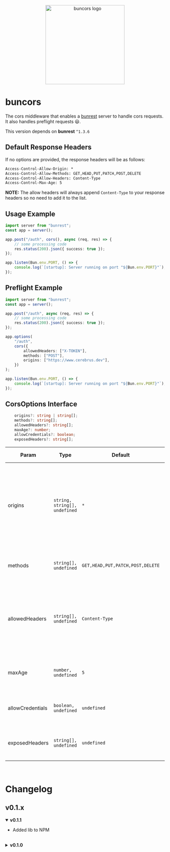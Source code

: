 <p align="center">
    <img src="https://drive.google.com/uc?id=1N3CW-z4Ekm69tR6sbcpw_InyUGnxz3wb" alt="buncors logo" width="250" height="250" />
</p>

# buncors

The cors middleware that enables a [bunrest](https://www.npmjs.com/package/bunrest) server to handle cors requests. It also handles preflight requests 😃.

This version depends on **bunrest** `^1.3.6`

## Default Response Headers

If no options are provided, the response headers will be as follows:

```txt
Access-Control-Allow-Origin: *
Access-Control-Allow-Methods: GET,HEAD,PUT,PATCH,POST,DELETE
Access-Control-Allow-Headers: Content-Type
Access-Control-Max-Age: 5
```

**NOTE:** The allow headers will always append `Content-Type` to your response headers so no need to add it to the list.

## Usage Example

```ts
import server from "bunrest";
const app = server();

app.post("/auth", cors(), async (req, res) => {
	// some processing code
	res.status(200).json({ success: true });
});

app.listen(Bun.env.PORT, () => {
	console.log(`[startup]: Server running on port "${Bun.env.PORT}"`);
});
```

## Preflight Example

```ts
import server from "bunrest";
const app = server();

app.post("/auth", async (req, res) => {
	// some processing code
	res.status(200).json({ success: true });
});

app.options(
	"/auth",
	cors({
		allowedHeaders: ["X-TOKEN"],
		methods: ["POST"],
		origins: ["https://www.cerebrus.dev"],
	})
);

app.listen(Bun.env.PORT, () => {
	console.log(`[startup]: Server running on port "${Bun.env.PORT}"`);
});
```

## CorsOptions Interface

```ts
	origins?: string | string[];
	methods?: string[];
	allowedHeaders?: string[];
	maxAge?: number;
	allowCredentials?: boolean;
	exposedHeaders?: string[];
```

| Param            | Type                          | Default                          | Is Required? | Description                                                                                                                               |
| ---------------- | ----------------------------- | -------------------------------- | ------------ | ----------------------------------------------------------------------------------------------------------------------------------------- |
| origins          | `string, string[], undefined` | `*`                              | No           | Sets the `Access-Control-Allow-Origin` header; if set, it will dynamically return the correct origin or the first origin is not accetped. |
| methods          | `string[], undefined`         | `GET,HEAD,PUT,PATCH,POST,DELETE` | No           | Sets the `Access-Control-Allow-Methods` header.                                                                                           |
| allowedHeaders   | `string[], undefined`         | `Content-Type`                   | No           | Sets the `Access-Control-Allow-Headers` header; will always append `Content-Type` to the allowed headers.                                 |
| maxAge           | `number, undefined`           | `5`                              | No           | Sets the `Access-Control-Max-Age` header in **seconds**.                                                                                  |
| allowCredentials | `boolean, undefined`          | `undefined`                      | No           | Sets the `Access-Control-Allow-Credentials` header.                                                                                       |
| exposedHeaders   | `string[], undefined`         | `undefined`                      | No           | Sets the `Access-Control-Expose-Headers` header.                                                                                          |

<br />

# Changelog

## v0.1.x

<details open>
<summary><strong>v0.1.1</strong></summary>

- Added lib to NPM
</details>
<br />

<details>
<summary><strong>v0.1.0</strong></summary>

- Initial commit
</details>
<br />
